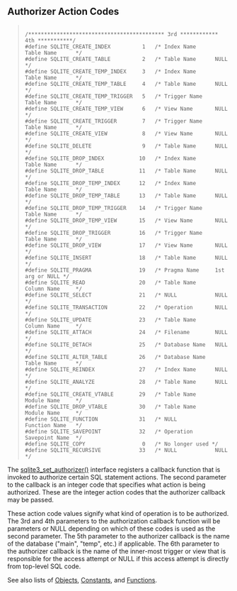 ## Authorizer Action Codes




> ```
> 
> /******************************************* 3rd ************ 4th ***********/
> #define SQLITE_CREATE_INDEX          1   /* Index Name      Table Name      */
> #define SQLITE_CREATE_TABLE          2   /* Table Name      NULL            */
> #define SQLITE_CREATE_TEMP_INDEX     3   /* Index Name      Table Name      */
> #define SQLITE_CREATE_TEMP_TABLE     4   /* Table Name      NULL            */
> #define SQLITE_CREATE_TEMP_TRIGGER   5   /* Trigger Name    Table Name      */
> #define SQLITE_CREATE_TEMP_VIEW      6   /* View Name       NULL            */
> #define SQLITE_CREATE_TRIGGER        7   /* Trigger Name    Table Name      */
> #define SQLITE_CREATE_VIEW           8   /* View Name       NULL            */
> #define SQLITE_DELETE                9   /* Table Name      NULL            */
> #define SQLITE_DROP_INDEX           10   /* Index Name      Table Name      */
> #define SQLITE_DROP_TABLE           11   /* Table Name      NULL            */
> #define SQLITE_DROP_TEMP_INDEX      12   /* Index Name      Table Name      */
> #define SQLITE_DROP_TEMP_TABLE      13   /* Table Name      NULL            */
> #define SQLITE_DROP_TEMP_TRIGGER    14   /* Trigger Name    Table Name      */
> #define SQLITE_DROP_TEMP_VIEW       15   /* View Name       NULL            */
> #define SQLITE_DROP_TRIGGER         16   /* Trigger Name    Table Name      */
> #define SQLITE_DROP_VIEW            17   /* View Name       NULL            */
> #define SQLITE_INSERT               18   /* Table Name      NULL            */
> #define SQLITE_PRAGMA               19   /* Pragma Name     1st arg or NULL */
> #define SQLITE_READ                 20   /* Table Name      Column Name     */
> #define SQLITE_SELECT               21   /* NULL            NULL            */
> #define SQLITE_TRANSACTION          22   /* Operation       NULL            */
> #define SQLITE_UPDATE               23   /* Table Name      Column Name     */
> #define SQLITE_ATTACH               24   /* Filename        NULL            */
> #define SQLITE_DETACH               25   /* Database Name   NULL            */
> #define SQLITE_ALTER_TABLE          26   /* Database Name   Table Name      */
> #define SQLITE_REINDEX              27   /* Index Name      NULL            */
> #define SQLITE_ANALYZE              28   /* Table Name      NULL            */
> #define SQLITE_CREATE_VTABLE        29   /* Table Name      Module Name     */
> #define SQLITE_DROP_VTABLE          30   /* Table Name      Module Name     */
> #define SQLITE_FUNCTION             31   /* NULL            Function Name   */
> #define SQLITE_SAVEPOINT            32   /* Operation       Savepoint Name  */
> #define SQLITE_COPY                  0   /* No longer used */
> #define SQLITE_RECURSIVE            33   /* NULL            NULL            */
> 
> ```



The [sqlite3\_set\_authorizer()](../c3ref/set_authorizer.html) interface registers a callback function
that is invoked to authorize certain SQL statement actions. The
second parameter to the callback is an integer code that specifies
what action is being authorized. These are the integer action codes that
the authorizer callback may be passed.


These action code values signify what kind of operation is to be
authorized. The 3rd and 4th parameters to the authorization
callback function will be parameters or NULL depending on which of these
codes is used as the second parameter. The 5th parameter to the
authorizer callback is the name of the database ("main", "temp",
etc.) if applicable. The 6th parameter to the authorizer callback
is the name of the inner\-most trigger or view that is responsible for
the access attempt or NULL if this access attempt is directly from
top\-level SQL code.


See also lists of
 [Objects](../c3ref/objlist.html),
 [Constants](../c3ref/constlist.html), and
 [Functions](../c3ref/funclist.html).


